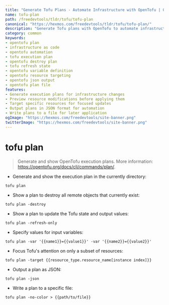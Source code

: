 ```yaml
---
title: "Generate Tofu Plans - Automate Infrastructure with OpenTofu | Online Free DevTools by Hexmos"
name: tofu-plan
path: /freedevtools/tldr/tofu/tofu-plan
canonical: "https://hexmos.com/freedevtools/tldr/tofu/tofu-plan/"
description: "Generate Tofu plans with OpenTofu to automate infrastructure deployments. Preview changes, target resources, and manage your infrastructure efficiently. Free online tool, no registration required."
category: common
keywords:
- opentofu plan
- infrastructure as code
- opentofu automation
- tofu execution plan
- opentofu destroy plan
- tofu refresh state
- opentofu variable definition
- opentofu resource targeting
- opentofu json output
- opentofu plan file
features:
- Generate execution plans for infrastructure changes
- Preview resource modifications before applying them
- Target specific resources for focused updates
- Output plans in JSON format for automation
- Write plans to a file for later application
ogImage: "https://hexmos.com/freedevtools/site-banner.png"
twitterImage: "https://hexmos.com/freedevtools/site-banner.png"
---
```


# tofu plan

> Generate and show OpenTofu execution plans.
> More information: <https://opentofu.org/docs/cli/commands/plan/>.

- Generate and show the execution plan in the currently directory:

`tofu plan`

- Show a plan to destroy all remote objects that currently exist:

`tofu plan -destroy`

- Show a plan to update the Tofu state and output values:

`tofu plan -refresh-only`

- Specify values for input variables:

`tofu plan -var '{{name1}}={{value1}}' -var '{{name2}}={{value2}}'`

- Focus Tofu's attention on only a subset of resources:

`tofu plan -target {{resource_type.resource_name[instance index]}}`

- Output a plan as JSON:

`tofu plan -json`

- Write a plan to a specific file:

`tofu plan -no-color > {{path/to/file}}`
